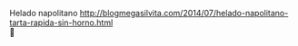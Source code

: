 Helado napolitano	http://blogmegasilvita.com/2014/07/helado-napolitano-tarta-rapida-sin-horno.html	
਍